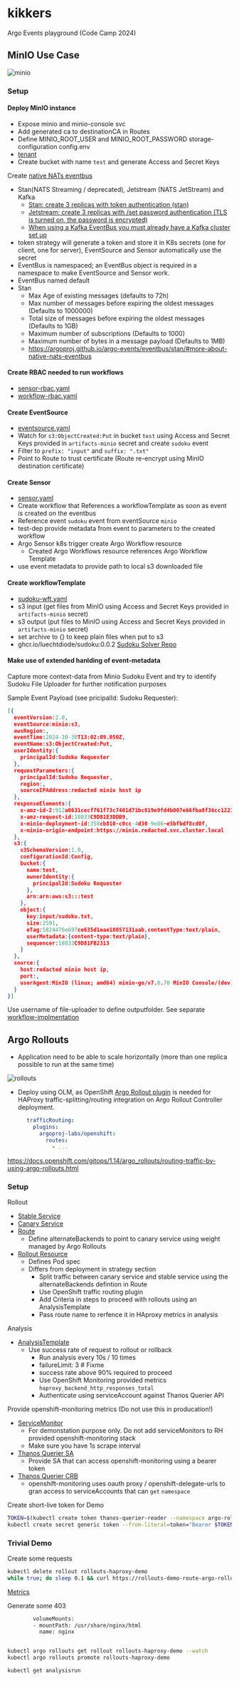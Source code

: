 # kikkers

Argo Events playground (Code Camp 2024)

## MinIO Use Case

![minio](minio.drawio.png "minio")

### Setup

#### Deploy MinIO instance

* Expose minio and minio-console svc
* Add generated ca to destinationCA in Routes
* Define MINIO_ROOT_USER and MINIO_ROOT_PASSWORD storage-configuration config.env
* [tenant](https://github.com/baloise-incubator/code-camp-apps/blob/master/argo-events-playground-test/minio-tenant.yaml)
* Create bucket with name `test` and generate Access and Secret Keys

Create [native NATs eventbus](https://github.com/baloise-incubator/code-camp-apps/blob/master/argo-events-playground-test/kustomization.yaml#L9)

* Stan(NATS Streaming / deprecated), Jetstream (NATS JetStream) and Kafka
  * [Stan: create 3 replicas with token authentication (stan)](https://argoproj.github.io/argo-events/eventbus/stan/)
  * [Jetstream: create 3 replicas with /set password authentication (TLS is turned on, the password is encrypted)](https://argoproj.github.io/argo-events/eventbus/jetstream/)
  * [When using a Kafka EventBus you must already have a Kafka cluster set up](https://argoproj.github.io/argo-events/eventbus/kafka/)
* token strategy will generate a token and store it in K8s secrets (one for client, one for server), EventSource and Sensor automatically use the secret
* EventBus is namespaced; an EventBus object is required in a namespace to make EventSource and Sensor work.
* EventBus named default
* Stan
  * Max Age of existing messages (defaults to 72h)
  * Max number of messages before expiring the oldest messages (Defaults to 1000000)
  * Total size of messages before expiring the oldest messages (Defaults to 1GB)
  * Maximum number of subscriptions (Defaults to 1000)
  * Maximum number of bytes in a message payload (Defaults to 1MB)
  * https://argoproj.github.io/argo-events/eventbus/stan/#more-about-native-nats-eventbus

#### Create RBAC needed to run workflows

* [sensor-rbac.yaml](https://github.com/baloise-incubator/code-camp-apps/blob/master/argo-events-playground-test/sensor-rbac.yaml)
* [workflow-rbac.yaml](https://github.com/baloise-incubator/code-camp-apps/blob/master/argo-events-playground-test/workflow-rbac.yaml)

#### Create EventSource

* [eventsource.yaml](https://github.com/baloise-incubator/code-camp-apps/blob/master/argo-events-playground-test/eventsource.yaml)
* Watch for `s3:ObjectCreated:Put` in bucket `test` using Access and Secret Keys provided in `artifacts-minio` secret and create `sudoku` event
* Filter to `prefix: "input"` and `suffix: ".txt"`
* Point to Route to trust certificate (Route re-encrypt using MinIO destination certificate)

#### Create Sensor

* [sensor.yaml](https://github.com/baloise-incubator/code-camp-apps/blob/master/argo-events-playground-test/sensor.yaml)
* Create workflow that References a workflowTemplate as soon as event is created on the eventbus
* Reference event `sudoku` event from eventSource `minio`
* test-dep provide metadata from event to parameters to the created workflow
* Argo Sensor k8s trigger create Argo Workflow resource
  * Created Argo Workflows resource references Argo Workflow Template
* use event metadata to provide path to local s3 downloaded file

#### Create workflowTemplate

* [sudoku-wft.yaml](https://github.com/baloise-incubator/code-camp-apps/blob/master/argo-events-playground-test/sudoku-wft.yaml)
* s3 input (get files from MinIO using Access and Secret Keys provided in `artifacts-minio` secret)
* s3 output (put files to MinIO using Access and Secret Keys provided in `artifacts-minio` secret)
* set archive to {} to keep plain files when put to s3
* ghcr.io/luechtdiode/sudoku:0.0.2 [Sudoku Solver Repo](https://github.com/luechtdiode/sudoku)


#### Make use of extended hanlding of event-metadata

Capture more context-data from Minio Sudoku Event and try to identify Sudoku File Uploader for further notification purposes
  
Sample Event Payload (see pricipalId: Sudoku Requester):
```json
[{
  eventVersion:2.0,
  eventSource:minio:s3,
  awsRegion:,
  eventTime:2024-10-30T13:02:09.050Z,
  eventName:s3:ObjectCreated:Put,
  userIdentity:{
    principalId:Sudoku Requester
  },
  requestParameters:{
    principalId:Sudoku Requester,
    region:,
    sourceIPAddress:redacted minio host ip
  },
  responseElements:{
    x-amz-id-2:912a0631cecf761f73c7401d71bc819e9fd4b007e66fba8f36cc12235413475e,
    x-amz-request-id:18033C9D81E3DDB9,
    x-minio-deployment-id:358cb810-c0cc-4d30-9e86-e5bfbdf8cd0f,
    x-minio-origin-endpoint:https://minio.redacted.svc.cluster.local
  },
  s3:{
    s3SchemaVersion:1.0,
    configurationId:Config,
    bucket:{
      name:test,
      ownerIdentity:{
        principalId:Sudoku Requester
      },
      arn:arn:aws:s3:::test
    },
    object:{
      key:input/sudoku.txt,
      size:2591,
      eTag:5824476e697ce635d1eae18057131aab,contentType:text/plain,
      userMetadata:{content-type:text/plain},
      sequencer:18033C9D81FB2313
    }
  },
  source:{
    host:redacted minio host ip,
    port:,
    userAgent:MinIO (linux; amd64) minio-go/v7.0.70 MinIO Console/(dev)
  }
}]
```

Use username of file-uploader to define outputfolder. See separate [workflow-implmentation](https://github.com/luechtdiode/mk8-argo/tree/mk8-128/argo-events-playground-test)

## Argo Rollouts

* Application need to be able to scale horizontally (more than one replica possible to run at the same time)

![rollouts](rollouts.png "rollouts")


* Deploy using OLM, as OpenShift [Argo Rollout plugin](https://argo-rollouts.readthedocs.io/en/stable/plugins/) is needed for HAProxy traffic-splitting/routing integration on Argo Rollout Controller deployment.

```yaml
      trafficRouting:
        plugins:
          argoproj-labs/openshift:
            routes:
              - ...
```

<https://docs.openshift.com/gitops/1.14/argo_rollouts/routing-traffic-by-using-argo-rollouts.html>

### Setup

Rollout

* [Stable Service](https://github.com/baloise-incubator/code-camp-apps/blob/master/argo-rollouts-playground-test/haproxy-stable-svc.yaml)
* [Canary Service](https://github.com/baloise-incubator/code-camp-apps/blob/master/argo-rollouts-playground-test/haproxy-canary-svc.yaml)
* [Route](https://github.com/baloise-incubator/code-camp-apps/blob/master/argo-rollouts-playground-test/haproxy-route.yaml)
  * Define alternateBackends to point to canary service using weight managed by Argo Rollouts
* [Rollout Resource](https://github.com/baloise-incubator/code-camp-apps/blob/master/argo-rollouts-playground-test/haproxy-rollout.yaml)
  * Defines Pod spec
  * Differs from deployment in strategy section
    * Split traffic between canary service and stable service using the alternateBackends defintion in Route
    * Use OpenShift traffic routing plugin
    * Add Criteria in steps to proceed with rollouts using an AnalysisTemplate
    * Pass route name to rerfence it in HAproxy metrics in analysis

Analysis

* [AnalysisTemplate](https://github.com/baloise-incubator/code-camp-apps/blob/master/argo-rollouts-playground-test/haproxy-analysistemplate.yaml)
  * Use success rate of request to rollout or rollback
    * Run analysis every 10s / 10 times
    * failureLimit: 3 # Fixme
    * success rate above 90% required to proceed
    * Use OpenShift Monitoring provided metrics `haproxy_backend_http_responses_total`
    * Authenticate using serviceAccount against Thanos Querier API

Provide openshift-monitoring metrics (Do not use this in producation!)

* [ServiceMonitor](https://github.com/baloise-incubator/code-camp-apps/blob/master/argo-rollouts-playground-test/servicemonitor.yaml)
  * For demonstation purpose only. Do not add serviceMonitors to RH provided openshift-monitoring stack
  * Make sure you have 1s scrape interval
* [Thanos Querier SA](https://github.com/baloise-incubator/code-camp-apps/blob/master/argo-rollouts-playground-test/haproxy-thanos-querier-reader-sa.yaml)
  * Provide SA that can access openshift-monitoring using a bearer token
* [Thanos Querier CRB](https://github.com/baloise-incubator/code-camp-apps/blob/master/argo-rollouts-playground-test/haproxy-thanos-querier-reader-crb.yaml)
  * openshift-monitoring uses oauth proxy / openshift-delegate-urls to gran access to serviceAccounts that can `get` `namespace`


Create short-live token for Demo

```bash
TOKEN=$(kubectl create token thanos-querier-reader --namespace argo-rollouts-playground-test --duration 6000m)
kubectl create secret generic token --from-literal=token="Bearer $TOKEN"
```

### Trivial Demo

Create some requests

```bash
kubectl delete rollout rollouts-haproxy-demo
while true; do sleep 0.1 && curl https://rollouts-demo-route-argo-rollouts-playground-test.apps.baloise.dev -I; done
```

[Metrics](https://console.baloise.dev/monitoring/query-browser?query0=sum%28%0A++++++++++++rate%28%0A++++++++++++++haproxy_backend_http_responses_total%7Broute%3D%22rollouts-demo-route%22%2Ccode%21%7E%22%5B4-5%5D.*%22%7D%5B10s%5D%0A++++++++++++%29%0A++++++++++%29%0A++++++++++%2F%0A++++++++++sum%28%0A++++++++++++rate%28%0A++++++++++++++haproxy_backend_http_responses_total%7Broute%3D%22rollouts-demo-route%22%7D%5B10s%5D%0A++++++++++++%29%0A++++++++++%29)

Generate some 403

```bash
        volumeMounts:
        - mountPath: /usr/share/nginx/html
          name: nginx
```

```bash

kubectl argo rollouts get rollout rollouts-haproxy-demo --watch
kubectl argo rollouts promote rollouts-haproxy-demo 

kubectl get analysisrun
